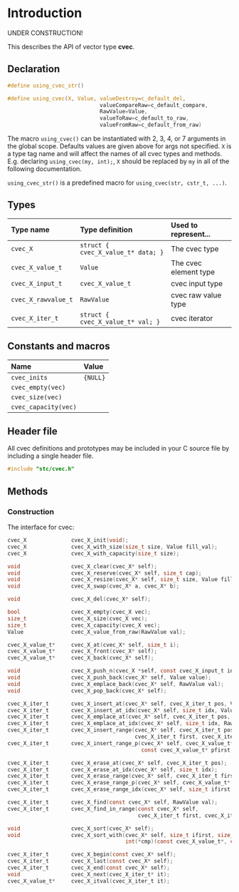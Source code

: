 # Introduction

UNDER CONSTRUCTION!

This describes the API of vector type **cvec**.

## Declaration

```c
#define using_cvec_str()

#define using_cvec(X, Value, valueDestroy=c_default_del,
                             valueCompareRaw=c_default_compare,
                             RawValue=Value,
                             valueToRaw=c_default_to_raw,
                             valueFromRaw=c_default_from_raw)
```
The macro `using_cvec()` can be instantiated with 2, 3, 4, or 7 arguments in the global scope.
Defaults values are given above for args not specified. `X` is a type tag name and
will affect the names of all cvec types and methods. E.g. declaring `using_cvec(my, int);`, `X` should
be replaced by `my` in all of the following documentation.

`using_cvec_str()` is a predefined macro for `using_cvec(str, cstr_t, ...)`.

## Types

| Type name            | Type definition                        | Used to represent...                |
|:---------------------|:---------------------------------------|:------------------------------------|
| `cvec_X`             | `struct { cvec_X_value_t* data; }`     | The cvec type                       |
| `cvec_X_value_t`     | `Value`                                | The cvec element type               |
| `cvec_X_input_t`     | `cvec_X_value_t`                       | cvec input type                     |
| `cvec_X_rawvalue_t`  | `RawValue`                             | cvec raw value type                 |
| `cvec_X_iter_t`      | `struct { cvec_X_value_t* val; }`      | cvec iterator                       |

## Constants and macros

| Name                       | Value            |
|:---------------------------|:-----------------|
|  `cvec_inits`              | `{NULL}`         |
|  `cvec_empty(vec)`         |                  |
|  `cvec_size(vec)`          |                  |
|  `cvec_capacity(vec)`      |                  |


## Header file

All cvec definitions and prototypes may be included in your C source file by including a single header file.

```c
#include "stc/cvec.h"
```
## Methods

### Construction

The interface for cvec:
```c
cvec_X              cvec_X_init(void);
cvec_X              cvec_X_with_size(size_t size, Value fill_val);
cvec_X              cvec_X_with_capacity(size_t size);

void                cvec_X_clear(cvec_X* self);
void                cvec_X_reserve(cvec_X* self, size_t cap);
void                cvec_X_resize(cvec_X* self, size_t size, Value fill_val);
void                cvec_X_swap(cvec_X* a, cvec_X* b);

void                cvec_X_del(cvec_X* self);

bool                cvec_X_empty(cvec_X vec);
size_t              cvec_X_size(cvec_X vec);
size_t              cvec_X_capacity(cvec_X vec);
Value               cvec_X_value_from_raw(RawValue val);

cvec_X_value_t*     cvec_X_at(cvec_X* self, size_t i);
cvec_X_value_t*     cvec_X_front(cvec_X* self);
cvec_X_value_t*     cvec_X_back(cvec_X* self);

void                cvec_X_push_n(cvec_X *self, const cvec_X_input_t in[], size_t size);
void                cvec_X_push_back(cvec_X* self, Value value);
void                cvec_X_emplace_back(cvec_X* self, RawValue val);
void                cvec_X_pop_back(cvec_X* self);

cvec_X_iter_t       cvec_X_insert_at(cvec_X* self, cvec_X_iter_t pos, Value value);
cvec_X_iter_t       cvec_X_insert_at_idx(cvec_X* self, size_t idx, Value value);
cvec_X_iter_t       cvec_X_emplace_at(cvec_X* self, cvec_X_iter_t pos, RawValue val);
cvec_X_iter_t       cvec_X_emplace_at_idx(cvec_X* self, size_t idx, RawValue val);
cvec_X_iter_t       cvec_X_insert_range(cvec_X* self, cvec_X_iter_t pos,
                                        cvec_X_iter_t first, cvec_X_iter_t finish);
cvec_X_iter_t       cvec_X_insert_range_p(cvec_X* self, cvec_X_value_t* pos,
                                          const cvec_X_value_t* pfirst, const cvec_X_value_t* pfinish);

cvec_X_iter_t       cvec_X_erase_at(cvec_X* self, cvec_X_iter_t pos);
cvec_X_iter_t       cvec_X_erase_at_idx(cvec_X* self, size_t idx);
cvec_X_iter_t       cvec_X_erase_range(cvec_X* self, cvec_X_iter_t first, cvec_X_iter_t finish);
cvec_X_iter_t       cvec_X_erase_range_p(cvec_X* self, cvec_X_value_t* first, cvec_X_value_t* finish);
cvec_X_iter_t       cvec_X_erase_range_idx(cvec_X* self, size_t ifirst, size_t ifinish);

cvec_X_iter_t       cvec_X_find(const cvec_X* self, RawValue val);
cvec_X_iter_t       cvec_X_find_in_range(const cvec_X* self,
                                         cvec_X_iter_t first, cvec_X_iter_t finish, RawValue val);

void                cvec_X_sort(cvec_X* self);
void                cvec_X_sort_with(cvec_X* self, size_t ifirst, size_t ifinish,
                                     int(*cmp)(const cvec_X_value_t*, const cvec_X_value_t*));

cvec_X_iter_t       cvec_X_begin(const cvec_X* self);
cvec_X_iter_t       cvec_X_last(const cvec_X* self);
cvec_X_iter_t       cvec_X_end(const cvec_X* self);
void                cvec_X_next(cvec_X_iter_t* it);
cvec_X_value_t*     cvec_X_itval(cvec_X_iter_t it);
```
